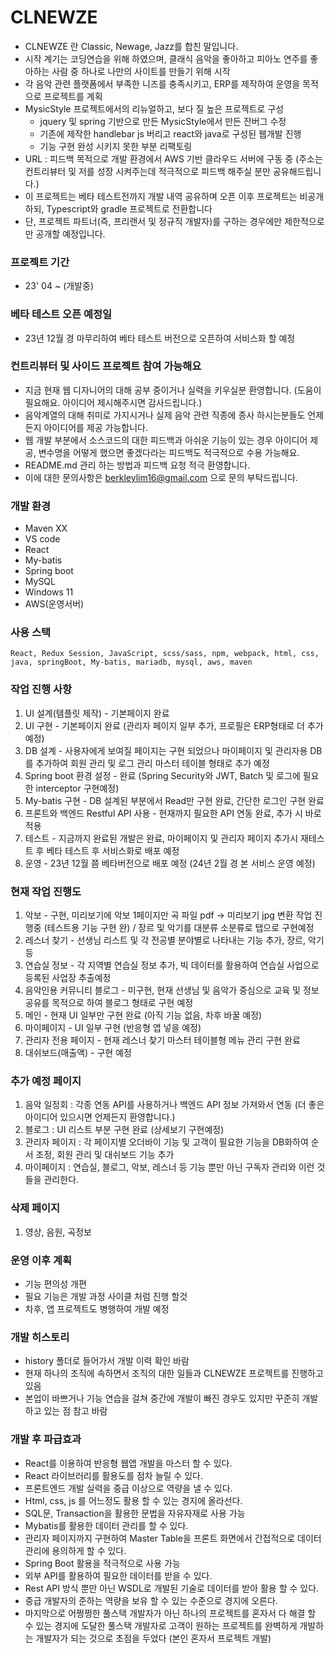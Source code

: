 # CLNEWZE
- CLNEWZE 란 Classic, Newage, Jazz를 합친 말입니다.
- 시작 계기는 코딩연습을 위해 하였으며, 클래식 음악을 좋아하고 피아노 연주를 좋아하는 사람 중 하나로 나만의 사이트를 만들기 위해 시작
- 각 음악 관련 플랫폼에서 부족한 니즈를 충족시키고, ERP를 제작하여 운영을 목적으로 프로젝트를 계획
- MysicStyle 프로젝트에서의 리뉴얼하고, 보다 질 높은 프로젝트로 구성
  - jquery 및 spring 기반으로 만든 MysicStyle에서 만든 잔버그 수정
  - 기존에 제작한 handlebar js 버리고 react와 java로 구성된 웹개발 진행
  - 기능 구현 완성 시키지 못한 부분 리팩토링
- URL : 피드백 목적으로 개발 환경에서 AWS 기반 클라우드 서버에 구동 중 (주소는 컨트리뷰터 및 저를 성장 시켜주는데 적극적으로 피드백 해주실 분만 공유해드립니다.)
- 이 프로젝트는 베타 테스트전까지 개발 내역 공유하며 오픈 이후 프로젝트는 비공개 하되, Typescript와 gradle 프로젝트로 전환합니다
- 단, 프로젝트 파트너(즉, 프리랜서 및 정규직 개발자)를 구하는 경우에만 제한적으로만 공개할 예정입니다.


### 프로젝트 기간

- 23' 04 ~ (개발중)

### 베타 테스트 오픈 예정일
- 23년 12월 경 마무리하여 베타 테스트 버전으로 오픈하여 서비스화 할 예정

### 컨트리뷰터 및 사이드 프로젝트 참여 가능해요
- 지금 현재 웹 디자니어의 대해 공부 중이거나 실력을 키우실분 환영합니다. (도움이 필요해요. 아이디어 제시해주시면 감사드립니다.)
- 음악계열의 대해 취미로 가지시거나 실제 음악 관련 직종에 종사 하시는분들도 언제든지 아이디어를 제공 가능합니다.
- 웹 개발 부분에서 소스코드의 대한 피드백과 아쉬운 기능이 있는 경우 아이디어 제공, 변수명을 어떻게 했으면 좋겠다라는 피드백도 적극적으로 수용 가능해요.
- README.md 관리 하는 방법과 피드백 요청 적극 환영합니다.
- 이에 대한 문의사항은 berkleylim16@gmail.com 으로 문의 부탁드립니다.

### 개발 환경
- Maven XX
- VS code
- React
- My-batis
- Spring boot
- MySQL
- Windows 11
- AWS(운영서버)

### 사용 스택
```
React, Redux Session, JavaScript, scss/sass, npm, webpack, html, css, java, springBoot, My-batis, mariadb, mysql, aws, maven
```


### 작업 진행 사항
1) UI 설계(템플릿 제작) - 기본페이지 완료
2) UI 구현 - 기본페이지 완료 (관리자 페이지 일부 추가, 프로필은 ERP형태로 더 추가 예정)
3) DB 설계 - 사용자에게 보여질 페이지는 구현 되었으나 마이페이지 및 관리자용 DB를 추가하여 회원 관리 및 로그 관리 마스터 테이블 형태로 추가 예정
4) Spring boot 환경 설정 - 완료 (Spring Security와 JWT, Batch 및 로그에 필요한 interceptor 구현예정)
5) My-batis 구현 - DB 설계된 부분에서 Read만 구현 완료, 간단한 로그인 구현 완료
6) 프론트와 백엔드 Restful API 사용 - 현재까지 필요한 API 연동 완료, 추가 시 바로 적용
7) 테스트 - 지금까지 완료된 개발은 완료, 마이페이지 및 관리자 페이지 추가시 재테스트 후 베타 테스트 후 서비스화로 배포 예정
8) 운영 - 23년 12월 쯤 베타버전으로 배포 예정 (24년 2월 경 본 서비스 운영 예정)


### 현재 작업 진행도
1) 악보 - 구현, 미리보기에 악보 1페이지만 곡 파일 pdf -> 미리보기 jpg 변환 작업 진행중 (테스트용 기능 구현 완) / 장르 및 악기를 대분류 소분류로 탭으로 구현예정
2) 레스너 찾기 - 선생님 리스트 및 각 전공별 분야별로 나타내는 기능 추가, 장르, 악기 등
3) 연습실 정보 - 각 지역별 연습실 정보 추가, 빅 데이터를 활용하여 연습실 사업으로 등록된 사업장 추출예정
4) 음악인용 커뮤니티 블로그 - 미구현, 현재 선생님 및 음악가 중심으로 교육 및 정보 공유를 목적으로 하여 블로그 형태로 구현 예정
5) 메인 - 현재 UI 일부만 구현 완료 (아직 기능 없음, 차후 바꿀 예정)
6) 마이페이지 - UI 일부 구현 (반응형 앱 넣을 예정)
7) 관리자 전용 페이지 - 현재 레스너 찾기 마스터 테이블형 메뉴 관리 구현 완료
8) 대쉬보드(매출액) - 구현 예정

### 추가 예정 페이지
1) 음악 일정회 : 각종 연동 API를 사용하거나 백엔드 API 정보 가져와서 연동 (더 좋은 아이디어 있으시면 언제든지 환영합니다.)
2) 블로그 : UI 리스트 부분 구현 완료 (상세보기 구현예정)
3) 관리자 페이지 : 각 페이지별 오더바이 기능 및 고객이 필요한 기능을 DB화하여 순서 조정, 회원 관리 및 대쉬보드 기능 추가
4) 마이페이지 : 연습실, 블로그, 악보, 레스너 등 기능 뿐만 아닌 구독자 관리와 이런 것들을 관리한다.

### 삭제 페이지
1) 영상, 음원, 곡정보

### 운영 이후 계획
- 기능 편의성 개편
- 필요 기능은 개발 과정 사이클 처럼 진행 할것
- 차후, 앱 프로젝트도 병행하여 개발 예정


### 개발 히스토리
- history 폴더로 들어가서 개발 이력 확인 바람
- 현재 하나의 조직에 속하면서 조직의 대한 일들과 CLNEWZE 프로젝트를 진행하고 있음
- 본업이 바쁘거나 기능 연습을 걸쳐 중간에 개발이 빠진 경우도 있지만 꾸준히 개발하고 있는 점 참고 바람

### 개발 후 파급효과
- React를 이용하여 반응형 웹앱 개발을 마스터 할 수 있다.
- React 라이브러리를 활용도를 점차 늘릴 수 있다.
- 프론트엔드 개발 실력을 중급 이상으로 역량을 낼 수 있다.
- Html, css, js 를 어느정도 활용 할 수 있는 경지에 올라선다.
- SQL문, Transaction을 활용한 문법을 자유자재로 사용 가능
- Mybatis를 활용한 데이터 관리를 할 수 있다.
- 관리자 페이지까지 구현하여 Master Table을 프론트 화면에서 간접적으로 데이터 관리에 용의하게 할 수 있다.
- Spring Boot 활용을 적극적으로 사용 가능
- 외부 API를 활용하여 필요한 데이터를 받을 수 있다.
- Rest API 방식 뿐만 아닌 WSDL로 개발된 기술로 데이터를 받아 활용 할 수 있다.
- 중급 개발자의 준하는 역량을 보유 할 수 있는 수준으로 경지에 오른다.
- 마지막으로 어쩡쩡한 풀스택 개발자가 아닌 하나의 프로젝트를 혼자서 다 해결 할 수 있는 경지에 도달한 풀스택 개발자로 고객이 원하는 프로젝트를 완벽하게 개발하는 개발자가 되는 것으로 초점을 두었다 (본인 혼자서 프로젝트 개발)

